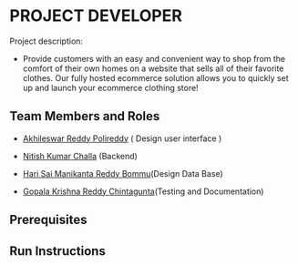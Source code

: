 # PROJECT DEVELOPER

Project description:
- Provide customers with an easy and convenient way to shop from the comfort of their own homes on a website that sells all of their favorite clothes. Our fully hosted ecommerce solution allows you to quickly set up and launch your ecommerce clothing store!
## Team Members and Roles

* [Akhileswar Reddy Polireddy](https://github.com/AKHIL1399/-CIS641-HW2-POLIREDDY) ( Design user interface )

* [Nitish Kumar Challa](https://github.com/nitishchalla/CIS641-HW2-CHALLA/) (Backend)

* [Hari Sai Manikanta Reddy Bommu](https://github.com/killuagon/CIS641-HW2-BOMMU/)(Design Data Base)

* [Gopala Krishna Reddy Chintagunta](https://github.com/gopalreddy07/CIS641-HW2-CHINTAGUNTA/)(Testing and Documentation)


## Prerequisites

## Run Instructions
